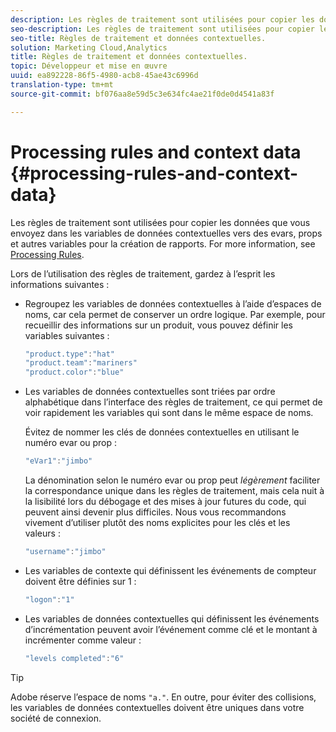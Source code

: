 ```yaml
---
description: Les règles de traitement sont utilisées pour copier les données que vous envoyez dans les variables de données contextuelles vers des evars, props et autres variables pour la création de rapports.
seo-description: Les règles de traitement sont utilisées pour copier les données que vous envoyez dans les variables de données contextuelles vers des evars, props et autres variables pour la création de rapports.
seo-title: Règles de traitement et données contextuelles.
solution: Marketing Cloud,Analytics
title: Règles de traitement et données contextuelles.
topic: Développeur et mise en œuvre
uuid: ea892228-86f5-4980-acb8-45ae43c6996d
translation-type: tm+mt
source-git-commit: bf076aa8e59d5c3e634fc4ae21f0de0d4541a83f

---
```



# Processing rules and context data {#processing-rules-and-context-data}

Les règles de traitement sont utilisées pour copier les données que vous envoyez dans les variables de données contextuelles vers des evars, props et autres variables pour la création de rapports. For more information, see [Processing Rules](https://docs.adobe.com/content/help/en/analytics/admin/admin-tools/processing-rules/processing-rules.html).

Lors de l’utilisation des règles de traitement, gardez à l’esprit les informations suivantes :

* Regroupez les variables de données contextuelles à l’aide d’espaces de noms, car cela permet de conserver un ordre logique. Par exemple, pour recueillir des informations sur un produit, vous pouvez définir les variables suivantes :

   ```js
   "product.type":"hat" 
   "product.team":"mariners" 
   "product.color":"blue"
   ```

* Les variables de données contextuelles sont triées par ordre alphabétique dans l’interface des règles de traitement, ce qui permet de voir rapidement les variables qui sont dans le même espace de noms.

   Évitez de nommer les clés de données contextuelles en utilisant le numéro evar ou prop :

   ```js
   "eVar1":"jimbo"
   ```

   La dénomination selon le numéro evar ou prop peut *légèrement* faciliter la correspondance unique dans les règles de traitement, mais cela nuit à la lisibilité lors du débogage et des mises à jour futures du code, qui peuvent ainsi devenir plus difficiles. Nous vous recommandons vivement d’utiliser plutôt des noms explicites pour les clés et les valeurs :

   ```js
   "username":"jimbo"
   ```

* Les variables de contexte qui définissent les événements de compteur doivent être définies sur 1 :

   ```js
   "logon":"1"
   ```

* Les variables de données contextuelles qui définissent les événements d’incrémentation peuvent avoir l’événement comme clé et le montant à incrémenter comme valeur :

   ```js
   "levels completed":"6"
   ```

>[!TIP]
>
>Adobe réserve l’espace de noms `"a."`. En outre, pour éviter des collisions, les variables de données contextuelles doivent être uniques dans votre société de connexion.


